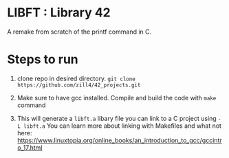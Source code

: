 # LIBFT : Library 42
A remake from scratch of the printf command in C.

# Steps to run
1) clone repo in desired directory. `git clone https://github.com/zill4/42_projects.git`

2) Make sure to have gcc installed. Compile and build the code with `make` command

3) This will generate a `libft.a` libary file you can link to a C project using `-L libft.a`
  You can learn more about linking with Makefiles and what not here: https://www.linuxtopia.org/online_books/an_introduction_to_gcc/gccintro_17.html

